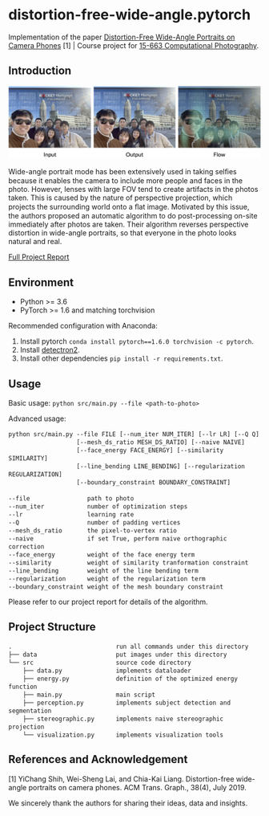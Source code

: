 # distortion-free-wide-angle.pytorch

Implementation of the paper [Distortion-Free Wide-Angle Portraits on Camera Phones](https://people.csail.mit.edu/yichangshih/wide_angle_portrait/) [1] | Course project for [15-663 Computational Photography](http://graphics.cs.cmu.edu/courses/15-463/).

## Introduction

![Demo](https://raw.githubusercontent.com/yzhq97/distortion-free-wide-angle.pytorch/main/demo.png "Demo")

Wide-angle portrait mode has been extensively used in taking selﬁes because it enables the camera to include more people and faces in the photo. 
However, lenses with large FOV tend to create artifacts in the photos taken.
This is caused by the nature of perspective projection, which projects the surrounding world onto a ﬂat image.
Motivated by this issue, the authors proposed an automatic algorithm to do post-processing on-site immediately after photos are taken. Their algorithm reverses perspective distortion in wide-angle portraits, so that everyone in the photo looks natural and real.

[Full Project Report](https://github.com/yzhq97/distortion-free-wide-angle.pytorch/blob/main/report.pdf)

## Environment

* Python >= 3.6
* PyTorch >= 1.6 and matching torchvision

Recommended configuration with Anaconda:
1. Install pytorch `conda install pytorch==1.6.0 torchvision -c pytorch`.
2. Install [detectron2](https://github.com/facebookresearch/detectron2/blob/master/INSTALL.md).
3. Install other dependencies `pip install -r requirements.txt`.

## Usage

Basic usage:
`python src/main.py --file <path-to-photo>`

Advanced usage:
```
python src/main.py --file FILE [--num_iter NUM_ITER] [--lr LR] [--Q Q]
                   [--mesh_ds_ratio MESH_DS_RATIO] [--naive NAIVE]
                   [--face_energy FACE_ENERGY] [--similarity SIMILARITY]
                   [--line_bending LINE_BENDING] [--regularization REGULARIZATION]
                   [--boundary_constraint BOUNDARY_CONSTRAINT]

--file                path to photo
--num_iter            number of optimization steps
--lr                  learning rate
--Q                   number of padding vertices
--mesh_ds_ratio       the pixel-to-vertex ratio
--naive               if set True, perform naive orthographic correction
--face_energy         weight of the face energy term
--similarity          weight of similarity tranformation constraint
--line_bending        weight of the line bending term
--regularization      weight of the regularization term
--boundary_constraint weight of the mesh boundary constraint
```

Please refer to our project report for details of the algorithm.

## Project Structure

```
.                             run all commands under this directory
├── data                      put images under this directory
└── src                       source code directory
    ├── data.py               implements dataloader
    ├── energy.py             definition of the optimized energy function
    ├── main.py               main script
    ├── perception.py         implements subject detection and segmentation
    ├── stereographic.py      implements naive stereographic projection
    └── visualization.py      implements visualization tools
```

## References and Acknowledgement

[1] YiChang Shih, Wei-Sheng Lai, and Chia-Kai Liang. Distortion-free wide-angle portraits on camera phones. ACM Trans. Graph., 38(4), July 2019.

We sincerely thank the authors for sharing their ideas, data and insights.
